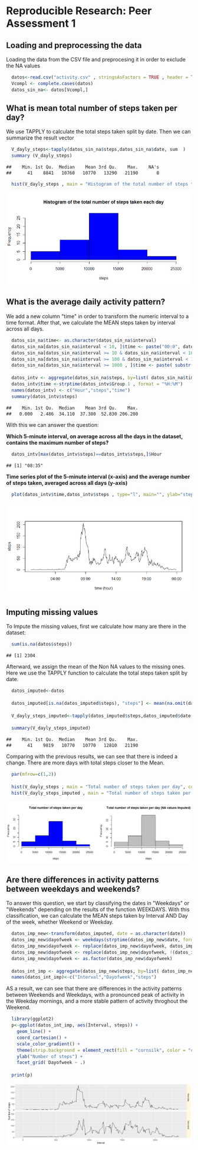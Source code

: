 # Reproducible Research: Peer Assessment 1



## Loading and preprocessing the data

Loading the data from the CSV file and preprocesing it in order to exclude the NA values


```r
  datos<-read.csv("activity.csv" , stringsAsFactors = TRUE , header = TRUE)
  Vcompl <- complete.cases(datos)
  datos_sin_na<- datos[Vcompl,]
```

## What is mean total number of steps taken per day?  

We use TAPPLY to calculate the total steps taken split by date. Then we can summarize the result vector

```r
  V_dayly_steps<-tapply(datos_sin_na$steps,datos_sin_na$date, sum  )
  summary (V_dayly_steps)
```

```
##    Min. 1st Qu.  Median    Mean 3rd Qu.    Max.    NA's 
##      41    8841   10760   10770   13290   21190       8
```




```r
  hist(V_dayly_steps , main = "Histogram of the total number of steps taken each day", col= "blue" , xlab = "steps" )
```

![](PA1_template_files/figure-html/unnamed-chunk-3-1.png)


## What is the average daily activity pattern?

We add a new column "time" in order to transform the numeric interval to a time format. After that, we calculate the MEAN steps taken by interval across all days. 


```r
  datos_sin_na$time<- as.character(datos_sin_na$interval)
  datos_sin_na[datos_sin_na$interval < 10, ]$time <- paste("00:0", datos_sin_na[datos_sin_na$interval < 10, ]$interval , sep="" )
  datos_sin_na[datos_sin_na$interval >= 10 & datos_sin_na$interval < 100, ]$time <- paste("00:", datos_sin_na[datos_sin_na$interval >= 10 & datos_sin_na$interval < 100, ]$interval , sep="" )
  datos_sin_na[datos_sin_na$interval >= 100 & datos_sin_na$interval < 1000, ]$time <- paste("0", substr(datos_sin_na[datos_sin_na$interval >= 100 & datos_sin_na$interval < 1000 , ]$interval,1,1),":", substr(datos_sin_na[datos_sin_na$interval >= 100 & datos_sin_na$interval < 1000, ]$interval,2,3), sep="") 
  datos_sin_na[datos_sin_na$interval >= 1000 , ]$time <- paste( substr(datos_sin_na[datos_sin_na$interval >= 1000 , ]$interval,1,2),":", substr(datos_sin_na[datos_sin_na$interval >= 1000 , ]$interval,3,4), sep="") 

  datos_intv <- aggregate(datos_sin_na$steps, by=list( datos_sin_na$time), FUN= mean)
  datos_intv$time <-strptime(datos_intv$Group.1 , format = "%H:%M")
  names(datos_intv) <- c("Hour","steps","time")
  summary(datos_intv$steps)
```

```
##    Min. 1st Qu.  Median    Mean 3rd Qu.    Max. 
##   0.000   2.486  34.110  37.380  52.830 206.200
```
  
With this we can answer the question:

**Which 5-minute interval, on average across all the days in the dataset, contains the maximum number of steps?**


```r
  datos_intv[max(datos_intv$steps)==datos_intv$steps,]$Hour
```

```
## [1] "08:35"
```

**Time series plot of the 5-minute interval (x-axis) and the average number of steps taken, averaged across all days (y-axis)**


```r
  plot(datos_intv$time,datos_intv$steps , type="l", main="", ylab="steps", xlab="time (hour)" )
```

![](PA1_template_files/figure-html/unnamed-chunk-6-1.png)

## Imputing missing values

To Impute the missing values, first we calculate how many are there in the dataset: 


```r
  sum(is.na(datos$steps))
```

```
## [1] 2304
```

Afterward, we assign the mean of the Non NA values to the missing ones. Here we use the TAPPLY function to calculate the total steps taken split by date. 


```r
  datos_imputed<-datos

  datos_imputed[is.na(datos_imputed$steps), "steps"] <- mean(na.omit(datos$steps))
                                                             
  V_dayly_steps_imputed<-tapply(datos_imputed$steps,datos_imputed$date, sum  )
  
  summary(V_dayly_steps_imputed)
```

```
##    Min. 1st Qu.  Median    Mean 3rd Qu.    Max. 
##      41    9819   10770   10770   12810   21190
```

Comparing with the previous results, we can see that there is indeed a change. There are more days with
total steps closer to the Mean.


```r
  par(mfrow=c(1,2))

  hist(V_dayly_steps , main = "Total number of steps taken per day", col= "blue" , xlab = "steps" , ylim =c(0,35))
  hist(V_dayly_steps_imputed , main = "Total number of steps taken per day (NA values Imputed)", col= "gray" , xlab = "steps" )
```

![](PA1_template_files/figure-html/unnamed-chunk-9-1.png)



## Are there differences in activity patterns between weekdays and weekends?

To answer this question, we start by classifying the dates in "Weekdays" or "Weekends" depending on the results
of the function WEEKDAYS. With this classification, we can calculate the MEAN steps taken by Interval AND Day of the week, whether Weekend or Weekday.


```r
  datos_imp_new<-transform(datos_imputed, date = as.character(date))
  datos_imp_new$dayofweek <- weekdays(strptime(datos_imp_new$date, format="%Y-%m-%d"))
  datos_imp_new$dayofweek <- replace(datos_imp_new$dayofweek, datos_imp_new$dayofweek %in% c("Saturday","Sunday"), "Weekend" )
  datos_imp_new$dayofweek <- replace(datos_imp_new$dayofweek, !(datos_imp_new$dayofweek %in% c("Weekend")), "Weekday" )
  datos_imp_new$dayofweek <- as.factor(datos_imp_new$dayofweek)

  datos_int_imp <- aggregate(datos_imp_new$steps, by=list( datos_imp_new$interval, datos_imp_new$dayofweek), FUN= mean)
  names(datos_int_imp)<-c("Interval","Dayofweek","steps")
```

AS a result, we can see that there are differences in the activity patterns between Weekends and Weekdays, with a pronounced peak of activity in the Weekday mornings, and a more stable pattern of activity throghout the Weekend.


```r
  library(ggplot2)
  p<-ggplot(datos_int_imp, aes(Interval, steps)) +
    geom_line() +
    coord_cartesian() +
    scale_color_gradient() +
    theme(strip.background = element_rect(fill = "cornsilk", color = "cornsilk", size = 2)) +
    ylab("Number of steps") +
    facet_grid( Dayofweek ~ .)
    
  print(p)
```

![](PA1_template_files/figure-html/unnamed-chunk-11-1.png)


